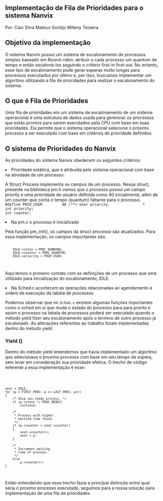 ## Implementação de Fila de Prioridades para o sistema Nanvix
Por:
Caio Silva
Mateus Gontijo
Milleny Teixeira

## Objetivo da implementação

O sistema Nanvix possui um sistema de escalonamento de processos simples baseado em Round-robin: atribuir a cada processo um quantum de tempo e então escaloná-los seguindo o critério first-in first-out. No entanto, esse tipo de escalonamento pode gerar esperas muito longas para processos executados por último e, por isso, buscamos implementar um algoritmo utilizando a fila de prioridades para realizar o escalonamento do sistema.

## O que é Fila de Prioridades

Uma fila de prioridades em um sistema de escalonamento de um sistema operacional é uma estrutura de dados usada para gerenciar os processos que estão prontos para serem executados pela CPU com base em suas prioridades. Ela permite que o sistema operacional selecione o próximo processo a ser executado com base em critérios de prioridade definidos.



## O sistema de Prioridades do Nanvix

As prioridades do sistema Nanvix obedecem os seguintes critérios:

<li>Prioridade estática, que é atribuída pelo sistema operacional com base na atividade de um processo:

<p>A Struct Process implementa os campos de um processo. Nessa struct, presente na biblioteca pm.h vemos que o processo possui um campo priority e uma prioridade de usuário definida como 40 inicialmente, além de um counter que conta o tempo (quantum) faltante para o processo.

<code>
#define PRIO_USER         40 /**< User priority.               *
int priority;
int counter;    </code>

<li>Na pm.c o processo é inicializado</li>

<p> Pela função pm_init(), os campos da struct processo são atualizados. Para essa implementação, os campos importantes são:
	<code>	
		
		IDLE->state = PROC_RUNNING;
		IDLE->counter = PROC_QUANTUM;
		IDLE->priority = PRIO_USER;
	 
</code> 
<p>Aqui temos o primeiro contato com as definições de um processo que será utilizado para inicialização do escalonamento, IDLE.</p>

</p>

 <li>Na Sched.c acontecem as operações relacionadas ao agendamento e ordem de execução da tabela de processos</li>
 <p>Podemos observar que no <code>Sched.c</code> existem algumas funções importantes como o sched em si que muda o estado do processo para para pronto e assim o processo na tabela de processos poderá ser executado quando o método yield fizer seu escalonamento após o termino de outro processo já escalonado. As alterações referentes ao trabalho foram implementadas dentro do método yield.</p>

 ### Yield ()
 <p>Dentro do método yield entendemos que havia implementado um algoritmo que selecionava o proximo processo com base em seu tempo de espera, sem levar em consideração sua prioridade efetiva. O trecho de código referente a essa implementação é esse:</p>
 <p><code> 
	 
	next = IDLE;
	for (p = FIRST_PROC; p <= LAST_PROC; p++)
	{
		/* Skip non-ready process. */
		if (p->state != PROC_READY)
			continue;

		/*
		 * Process with higher
		 * waiting time found.
		 */
		if (p->counter > next->counter)
		{
			next->counter++;
			next = p;
		}

		/*
		 * Increment waiting
		 * time of process.
		 */
		else
			p->counter++;
	}
 
</code></p>

<p>Então entendendo que esse trecho fazia a principal distinção entre qual seria o proximo processo executado, seguimos para a nossa solução para implementação de uma fila de prioridades</p>


 
